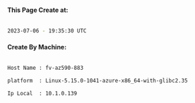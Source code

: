 
   
#### This Page Create at:

```bash

2023-07-06 - 19:35:30 UTC

```

#### Create By Machine:

```bash

Host Name : fv-az590-883

platform  : Linux-5.15.0-1041-azure-x86_64-with-glibc2.35

Ip Local  : 10.1.0.139

```

